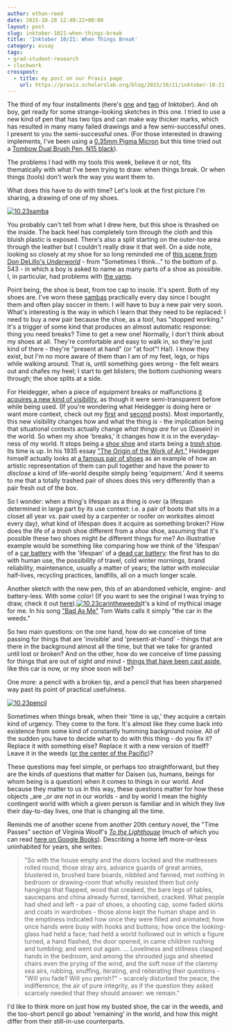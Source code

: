 ```yaml
---
author: ethan-reed
date: 2015-10-28 12:40:22+00:00
layout: post
slug: inktober-1021-when-things-break
title: 'Inktober 10/21: When Things Break'
category: essay
tags:
- grad-student-research
- clockwork
crosspost:
  - title: my post on our Praxis page
    url: https://praxis.scholarslab.org/blog/2015/10/21/inktober-10-21-when-things-break/
---
```


The third of my four installments (here's [one](http://scholarslab.org/inktober-105-three-sketches/) and [two](http://scholarslab.org/inktober-1013-time-pieces-and-graphs/) of Inktober). And oh boy, get ready for some strange-looking sketches in this one. I tried to use a new kind of pen that has two tips and can make way thicker marks, which has resulted in many many failed drawings and a few semi-successful ones. I present to you the semi-successful ones. (For those interested in drawing implements, I've been using a [0.35mm Pigma Micron](http://sakuraofamerica.com/pen-archival) but this time tried out a [Tombow Dual Brush Pen, N15 black](http://tombowusa.com/dual-brush-pen-602.html)).

The problems I had with my tools this week, believe it or not, fits thematically with what I've been trying to draw: when things break. Or when things (tools) don't work the way you want them to.

What does this have to do with time? Let's look at the first picture I'm sharing, a drawing of one of my shoes.

[![10.23samba](http://static.scholarslab.org/wp-content/uploads/2015/10/10.23samba-e1445898376493.jpg)](http://static.scholarslab.org/wp-content/uploads/2015/10/10.23samba-e1445898376493.jpg)

You probably can't tell from what I drew here, but this shoe is thrashed on the inside. The back heel has completely torn through the cloth and this bluish plastic is exposed. There's also a split starting on the outer-toe area through the leather but I couldn't really draw it that well. On a side note, looking so closely at my shoe for so long reminded me of [this scene from Don DeLillo's _Underworld_](https://books.google.com/books?id=Ug3ArDMHLnQC&pg=PA540&lpg=PA540&dq=delillo+underworld+shoe+name+the+parts&source=bl&ots=fWnNKYyQUi&sig=KI5UxZA50WbPPs_DtATUDEeNygE&hl=en&sa=X&ved=0CCgQ6AEwAmoVChMI8N3n85_UyAIVRHY-Ch08OAK9#v=onepage&q=delillo%20underworld%20shoe%20name%20the%20parts&f=false) - from "Sometimes I think..." to the bottom of p. 543 - in which a boy is asked to name as many parts of a shoe as possible. I, in particular, had problems with [the vamp](http://www.shoeguide.org/shoe_anatomy/).

Point being, the shoe is beat, from toe cap to insole. It's spent. Both of my shoes are. I've worn these [sambas](http://www.adidas.com/us/samba-classic-shoes/034563.html) practically every day since I bought them and often play soccer in them. I will have to buy a new pair very soon. What's interesting is the way in which I learn that they need to be replaced: I need to buy a new pair because the shoe, as a _tool_, has "stopped working." It's a trigger of some kind that produces an almost automatic response: thing you need breaks? Time to get a new one! Normally, I don't think about my shoes at all. They're comfortable and easy to walk in, so they're just kind of there - they're "present at hand" (or "at foot"! Ha!). I know they exist, but I'm no more aware of them than I am of my feet, legs, or hips while walking around. That is, until something goes wrong - the felt wears out and chafes my heel; I start to get blisters; the bottom cushioning wears through; the shoe splits at a side.

For Heidegger, when a piece of equipment breaks or malfunctions [it acquires a new kind of visibility](http://plato.stanford.edu/entries/heidegger/#ModEnc), as though it were semi-transparent before while being used. (If you're wondering what Heidegger is doing here or want more context, check out my [first](http://scholarslab.org/inktober-105-three-sketches/) and [second](http://scholarslab.org/inktober-1013-time-pieces-and-graphs/) posts). Most importantly, this new visibility changes how and what the thing _is_ - the implication being that situational contexts actually change _what things are_ for us (Dasein) in the world. So when my shoe 'breaks,' it changes how it _is_ in the everyday-ness of my world. It stops being a [_shoe_ shoe](http://www.polyvore.com/cgi/img-thing?.out=jpg&size=l&tid=71957156) and starts being a [_trash_ shoe](http://www.celia-pardini.fr/_/rsrc/1316020452111/my-destroyed-shoes/destroyShoes3.jpg). Its time is up. In his 1935 essay ["The Origin of the Work of Art,"](http://plato.stanford.edu/entries/heidegger-aesthetics/#HeiForArtIntThrPilHeiUndArt) Heidegger himself actually looks at [a famous pair of shoes](http://harpers.org/wp-content/uploads/van-gogh-a-pair-of-shoes.jpg) as an example of how an artistic representation of them can pull together and have the power to _disclose_ a kind of life-world despite simply being 'equipment.' And it seems to me that a totally trashed pair of shoes does this very differently than a pair fresh out of the box.

So I wonder: when a thing's lifespan as a thing is over (a lifespan determined in large part by its use context: i.e. a pair of boots that sits in a closet all year vs. pair used by a carpenter or roofer on worksites almost every day), what kind of lifespan does it acquire as something broken? How does the life of a _trash_ shoe different from a _shoe_ shoe, assuming that it's possible these two shoes might _be_ different things for me? An illustrative example would be something like comparing how we think of the 'lifespan' of a [car battery](http://www.carsofamericainc.com/wp-content/uploads/2013/06/iStock_000013970322XSmall.jpg) with the 'lifespan' of a [dead car battery](http://www.fullcarservice.org/images/category/carblog/carnews/bat_last/car-battery1.jpg): the first has to do with human use, the possibility of travel, cold winter mornings, brand reliability, maintenance, usually a matter of years; the latter with molecular half-lives, recycling practices, landfills, all on a much longer scale.

Another sketch with the new pen, this of an abandoned vehicle, engine- and battery-less. With some color! (If you want to see the original I was trying to draw, check it out [here](http://i.ytimg.com/vi/j2SGlkFfH3Y/maxresdefault.jpg)).[![10.23carintheweeds](http://static.scholarslab.org/wp-content/uploads/2015/10/10.23carintheweeds-e1445898394399.jpg)](http://static.scholarslab.org/wp-content/uploads/2015/10/10.23carintheweeds-e1445898394399.jpg)It's a kind of mythical image for me. In his song ["Bad As Me"](http://www.tomwaits.com/songs/song/368/Bad_As_Me/) Tom Waits calls it simply "the car in the weeds."

So two main questions: on the one hand, how do we conceive of time passing for things that are 'invisible' and 'present-at-hand' - things that are there in the background almost all the time, but that we take for granted until lost or broken? And on the other, how do we conceive of time passing for things that are out of sight _and_ mind - [things that have been cast aside](http://www.theatlantic.com/business/archive/2012/06/26-trillion-pounds-of-garbage-where-does-the-worlds-trash-go/258234/), like this car is now, or my shoe soon will be?

One more: a pencil with a broken tip, and a pencil that has been sharpened way past its point of practical usefulness.

[![10.23pencil](http://static.scholarslab.org/wp-content/uploads/2015/10/10.23pencil-e1445898361502.jpg)](http://static.scholarslab.org/wp-content/uploads/2015/10/10.23pencil-e1445898361502.jpg)

Sometimes when things break, when their 'time is up,' they acquire a certain kind of urgency. They come to the fore. It's almost like they come back into existence from some kind of constantly humming background noise. All of the sudden you have to decide what to do with this thing - do you fix it? Replace it with something else? Replace it with a new version of itself? Leave it in the weeds ([or the center of the Pacific](https://en.wikipedia.org/wiki/Great_Pacific_garbage_patch))?

These questions may feel simple, or perhaps too straightforward, but they are the kinds of questions that matter for Daisen (us, humans, beings for whom being is a question) when it comes to things in our world. And because they matter to us in this way, these questions matter for how these objects _are _or _are not_ in our worlds - and by world I mean the highly contingent world with which a given person is familiar and in which they live their day-to-day lives, one that is changing all the time.

Reminds me of another scene from another 20th century novel, the "Time Passes" section of Virginia Woolf's _[To the Lighthouse](https://en.wikipedia.org/wiki/To_the_Lighthouse)_ (much of which you can read [here on Google Books](https://books.google.com/books?id=ng0Tg0FhRggC&q=time+passes#v=snippet&q=time%20passes&f=false)). Describing a home left more-or-less uninhabited for years, she writes:

> "So with the house empty and the doors locked and the mattresses rolled round, those stray airs, advance guards of great armies, blustered in, brushed bare boards, nibbled and fanned, met nothing in bedroom or drawing-room that wholly resisted them but only hangings that flapped, wood that creaked, the bare legs of tables, saucepans and china already furred, tarnished, cracked. What people had shed and left - a pair of shoes, a shooting cap, some faded skirts and coats in wardrobes - those alone kept the human shape and in the emptiness indicated how once they were filled and animated; how once hands were busy with hooks and buttons; how once the looking-glass had held a face; had held a world hollowed out in which a figure turned, a hand flashed, the door opened, in came children rushing and tumbling; and went out again. ... Loveliness and stillness clasped hands in the bedroom, and among the shrouded jugs and sheeted chairs even the prying of the wind, and the soft nose of the clammy sea airs, rubbing, snuffing, iterating, and reiterating their questions - "Will you fade? Will you perish?" - scarcely disturbed the peace, the indifference, the air of pure integrity, as if the question they asked scarcely needed that they should answer: we remain."

I'd like to think more on just how my busted shoe, the car in the weeds, and the too-short pencil go about 'remaining' in the world, and how this might differ from their still-in-use counterparts.

